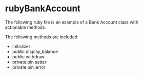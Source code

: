 # rubyBankAccount
The following ruby file is an example of a Bank Account class with actionable methods. 


The following methods are included:
* initializer
* public display_balance
* public withdraw
* private pin setter
* private pin_error

